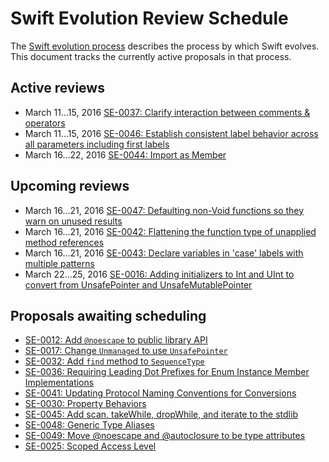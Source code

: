 # Swift Evolution Review Schedule

The [Swift evolution process][evolution-process] describes the process
by which Swift evolves. This document tracks the currently active
proposals in that process.

## Active reviews

* March 11...15, 2016 [SE-0037: Clarify interaction between comments & operators](proposals/0037-clarify-comments-and-operators.md)
* March 11...15, 2016 [SE-0046: Establish consistent label behavior across all parameters including first labels](proposals/0046-first-label.md)
* March 16...22, 2016 [SE-0044: Import as Member](proposals/0044-import-as-member.md)

## Upcoming reviews

* March 16...21, 2016 [SE-0047: Defaulting non-Void functions so they warn on unused results](proposals/0047-nonvoid-warn.md)
* March 16...21, 2016 [SE-0042: Flattening the function type of unapplied method references](proposals/0042-flatten-method-types.md)
* March 16...21, 2016 [SE-0043: Declare variables in 'case' labels with multiple patterns](proposals/0043-declare-variables-in-case-labels-with-multiple-patterns.md)
* March 22...25, 2016 [SE-0016: Adding initializers to Int and UInt to convert from UnsafePointer and UnsafeMutablePointer](proposals/0016-initializers-for-converting-unsafe-pointers-to-ints.md)


## Proposals awaiting scheduling

* [SE-0012: Add `@noescape` to public library API](proposals/0012-add-noescape-to-public-library-api.md)
* [SE-0017: Change `Unmanaged` to use `UnsafePointer`](proposals/0017-convert-unmanaged-to-use-unsafepointer.md)
* [SE-0032: Add `find` method to `SequenceType`](proposals/0032-sequencetype-find.md)
* [SE-0036: Requiring Leading Dot Prefixes for Enum Instance Member Implementations](proposals/0036-enum-dot.md)
* [SE-0041: Updating Protocol Naming Conventions for Conversions](proposals/0041-conversion-protocol-conventions.md)
* [SE-0030: Property Behaviors](proposals/0030-property-behavior-decls.md)
* [SE-0045: Add scan, takeWhile, dropWhile, and iterate to the stdlib](proposals/0045-scan-takewhile-dropwhile.md)
* [SE-0048: Generic Type Aliases](proposals/0048-generic-typealias.md)
* [SE-0049: Move @noescape and @autoclosure to be type attributes](proposals/0049-noescape-autoclosure-type-attrs.md)
* [SE-0025: Scoped Access Level](proposals/0025-scoped-access-level.md)

[evolution-process]: process.md  "The Swift evolution process"

